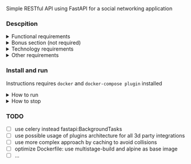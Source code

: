 Simple RESTful API using FastAPI for a social networking application

### Descpition
<details>
  <summary>Functional requirements</summary>

 - There should be some form of authentication and registration (JWT, Oauth, Oauth 2.0, etc..)
 - As a user I need to be able to signup and login
 - As a user I need to be able to create, edit, delete and view posts
 - As a user I can like or dislike other users’ posts but not my own 
 - The API needs a UI Documentation (Swagger/ReDoc)
  
</details>


<details>
  <summary>Bonus section (not required)</summary>
  
 - Use https://clearbit.com/platform/enrichment for getting additional data for the user on signup
 - Use emailhunter.co for verifying email existence on registration
 - Use an in-memory DB for storing post likes and dislikes
(As a cache, that gets updated whenever new likes and dislikes get added)
  
</details>


<details>
  <summary>Technology requirements</summary>
  
Tasks should be completed:
 - Using FastAPI 0.50.0+
 - With any DBMS (Sqlite, PostgreSQL, MySQL)
 - Uploaded to GitHub
  
</details>


<details>
  <summary>Other requirements</summary>
  
When implementing your solution, please make sure that the code is:
 - Well-structured
 - Contains instructions (best to be put into readme.md) about how to deploy and test it
 - Clean
 - The program you implement must be a complete program product, i.e. should be easy to install,
provide for the handling of non-standard situations, be resistant to incorrect user actions, etc.

</details>

### Install and run
Instructions requires `docker` and `docker-compose plugin` installed

<details>
  <summary>How to run</summary>
  
- Clone the repo with the command
```commandline
git clone https://github.com/yaitzhan/webtronics
```
- Create `.env` file from  `.env.copy`, optionally fill variables `CLEARBIT_API_KEY` and `EMAIL_HUNT_API_KEY`
  
- Enter it's directory and execute following:
```commandline
docker-compose up -d
```

- Open web-browser at `http://0.0.0.0:8000/docs/swagger.yml` to get access to the interactive API documentation
- Use following credentials for authorization: 

| username | password |
| ------ | ------ |
| admin@example.com | admin |

- Explore and attempt!
</details>


<details>
  <summary>How to stop</summary>
  
- Within the same directory execute:
```commandline
docker-compose down
```
</details>

### TODO

- [ ] use celery instead fastapi:BackgroundTasks
- [ ] use possible usage of plugins architecture for all 3d party integrations
- [ ] use more complex approach by caching to avoid collisions
- [ ] optimize Dockerfile: use multistage-build and alpine as base image
- [ ] ...